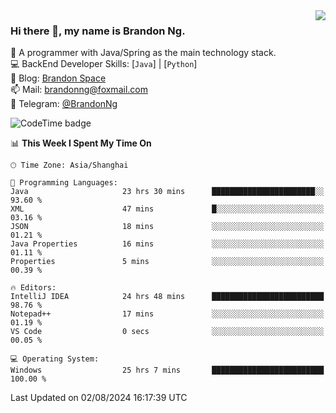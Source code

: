 <img  align="right" src="https://github-readme-stats-brandon0824.vercel.app/api/top-langs/?username=brandon0824&layout=compact">

### Hi there 👋, my name is Brandon Ng.

🌱 A programmer with Java/Spring as the main technology stack.  
💻 BackEnd Developer Skills: [`Java`] | [`Python`]  
📝 Blog: [Brandon Space](https://brandonng.tech)  
📫 Mail: brandonng@foxmail.com  
📰 Telegram: [@BrandonNg](https://t.me/BrandonNg24)  

![CodeTime badge](https://img.shields.io/endpoint?style=flat-square&url=https%3A%2F%2Fapi.codetime.dev%2Fshield%3Fid%3D128%26project%3D%26in%3D604800000)

<!--START_SECTION:waka-->
📊 **This Week I Spent My Time On** 

```text
🕑︎ Time Zone: Asia/Shanghai

💬 Programming Languages: 
Java                     23 hrs 30 mins      ███████████████████████░░   93.60 % 
XML                      47 mins             █░░░░░░░░░░░░░░░░░░░░░░░░   03.16 % 
JSON                     18 mins             ░░░░░░░░░░░░░░░░░░░░░░░░░   01.21 % 
Java Properties          16 mins             ░░░░░░░░░░░░░░░░░░░░░░░░░   01.11 % 
Properties               5 mins              ░░░░░░░░░░░░░░░░░░░░░░░░░   00.39 % 

🔥 Editors: 
IntelliJ IDEA            24 hrs 48 mins      █████████████████████████   98.76 % 
Notepad++                17 mins             ░░░░░░░░░░░░░░░░░░░░░░░░░   01.19 % 
VS Code                  0 secs              ░░░░░░░░░░░░░░░░░░░░░░░░░   00.05 % 

💻 Operating System: 
Windows                  25 hrs 7 mins       █████████████████████████   100.00 % 
```


 Last Updated on 02/08/2024 16:17:39 UTC
<!--END_SECTION:waka-->
